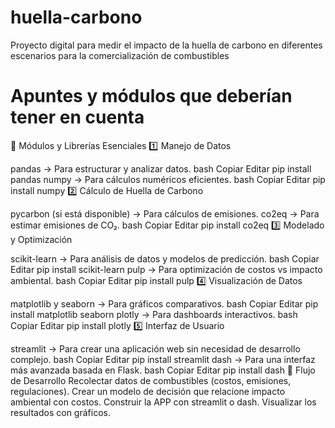 # huella-carbono
Proyecto digital para medir el impacto de la huella de carbono en diferentes escenarios para la comercialización de combustibles

# Apuntes y módulos que deberían tener en cuenta

🔧 Módulos y Librerías Esenciales
1️⃣ Manejo de Datos

pandas → Para estructurar y analizar datos.
bash
Copiar
Editar
pip install pandas
numpy → Para cálculos numéricos eficientes.
bash
Copiar
Editar
pip install numpy
2️⃣ Cálculo de Huella de Carbono

pycarbon (si está disponible) → Para cálculos de emisiones.
co2eq → Para estimar emisiones de CO₂.
bash
Copiar
Editar
pip install co2eq
3️⃣ Modelado y Optimización

scikit-learn → Para análisis de datos y modelos de predicción.
bash
Copiar
Editar
pip install scikit-learn
pulp → Para optimización de costos vs impacto ambiental.
bash
Copiar
Editar
pip install pulp
4️⃣ Visualización de Datos

matplotlib y seaborn → Para gráficos comparativos.
bash
Copiar
Editar
pip install matplotlib seaborn
plotly → Para dashboards interactivos.
bash
Copiar
Editar
pip install plotly
5️⃣ Interfaz de Usuario

streamlit → Para crear una aplicación web sin necesidad de desarrollo complejo.
bash
Copiar
Editar
pip install streamlit
dash → Para una interfaz más avanzada basada en Flask.
bash
Copiar
Editar
pip install dash
🚀 Flujo de Desarrollo
Recolectar datos de combustibles (costos, emisiones, regulaciones).
Crear un modelo de decisión que relacione impacto ambiental con costos.
Construir la APP con streamlit o dash.
Visualizar los resultados con gráficos.
